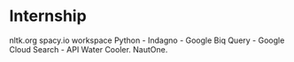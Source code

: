 # Internship
nltk.org
spacy.io workspace
Python - Indagno - Google Biq Query - Google Cloud Search - API
Water Cooler.
NautOne.
